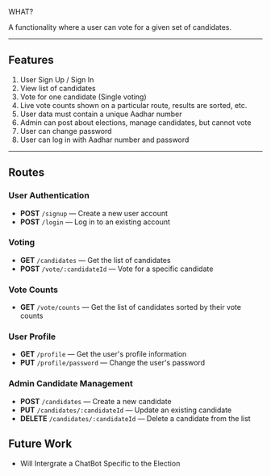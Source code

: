 WHAT?

A functionality where a user can vote for a given set of candidates.

---

## Features

1. User Sign Up / Sign In
2. View list of candidates
3. Vote for one candidate (Single voting)
4. Live vote counts shown on a particular route, results are sorted, etc.
5. User data must contain a unique Aadhar number
6. Admin can post about elections, manage candidates, but cannot vote
7. User can change password
8. User can log in with Aadhar number and password

---

## Routes

### User Authentication
- **POST** `/signup` — Create a new user account
- **POST** `/login` — Log in to an existing account

### Voting
- **GET** `/candidates` — Get the list of candidates
- **POST** `/vote/:candidateId` — Vote for a specific candidate

### Vote Counts
- **GET** `/vote/counts` — Get the list of candidates sorted by their vote counts

### User Profile
- **GET** `/profile` — Get the user's profile information
- **PUT** `/profile/password` — Change the user's password

### Admin Candidate Management
- **POST** `/candidates` — Create a new candidate
- **PUT** `/candidates/:candidateId` — Update an existing candidate
- **DELETE** `/candidates/:candidateId` — Delete a candidate from the list



## Future Work
- Will Intergrate a ChatBot Specific to the Election